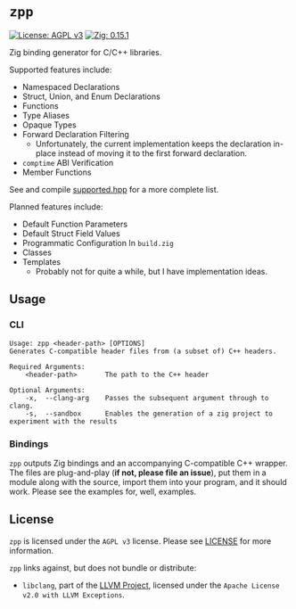 # `zpp`

[![License: AGPL v3](https://img.shields.io/badge/License-AGPL_v3-blue.svg)](https://www.gnu.org/licenses/agpl-3.0)
[![Zig: 0.15.1](https://img.shields.io/badge/Zig-0.15.1-color?logo=zig&color=%23f3ab20)](https://ziglang.org)

Zig binding generator for C/C++ libraries. 

Supported features include:
- Namespaced Declarations
- Struct, Union, and Enum Declarations
- Functions
- Type Aliases
- Opaque Types
- Forward Declaration Filtering
  - Unfortunately, the current implementation keeps the declaration in-place
    instead of moving it to the first forward declaration.
- `comptime` ABI Verification
- Member Functions

See and compile [supported.hpp](src/embed/testing/supported.hpp) for a more complete list.

Planned features include:
- Default Function Parameters
- Default Struct Field Values
- Programmatic Configuration In `build.zig`
- Classes
- Templates
  - Probably not for quite a while, but I have implementation ideas.

## Usage

### CLI

```
Usage: zpp <header-path> [OPTIONS]
Generates C-compatible header files from (a subset of) C++ headers. 

Required Arguments:
    <header-path>       The path to the C++ header

Optional Arguments:
    -x,  --clang-arg    Passes the subsequent argument through to clang.
    -s,  --sandbox      Enables the generation of a zig project to experiment with the results
```

### Bindings

`zpp` outputs Zig bindings and an accompanying C-compatible C++ wrapper.
The files are plug-and-play (**if not, please file an issue**), put them in a
module along with the source, import them into your program, and it should work.
Please see the examples for, well, examples.

## License

`zpp` is licensed under the `AGPL v3` license. Please see [LICENSE](LICENSE) 
for more information.

`zpp` links against, but does not bundle or distribute:
- `libclang`, part of the [LLVM Project](https://llvm.org/), licensed under the `Apache License v2.0 with LLVM Exceptions`.